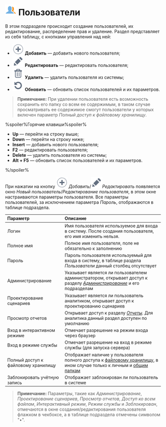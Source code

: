 # ![Пользователи](../images/icons/admin_18/admin_default-02.svg) Пользователи

В этом подразделе происходит создание пользователей, их редактирование, распределение прав и удаление. Раздел представляет из себя таблицу, с кнопками управления над ней:

* ![Добавить](../images/icons/toolbar-controls_18x18/toolbar-controls_18x18_plus_default.svg) **Добавить** — добавить нового пользователя;
* ![Редактировать](../images/icons/toolbar-controls_18x18/toolbar-controls_18x18_edit_default.svg) **Редактировать** — редактировать пользователя;
* ![Удалить](../images/icons/toolbar-controls_18x18/toolbar-controls_18x18_delete_default.svg) **Удалить** — удалить пользователя из системы;
* ![Обновить](../images/icons/toolbar-controls_18x18/toolbar-controls_18x18_refresh_default.svg) **Обновить** — обновить список пользователей и их параметров.

> **Примечание:** При удалении пользователя есть возможность сохранить его папку со всем ее содержимым, в таком случае просматривать ее содержимое смогут пользователи у которых включен параметр *Полный доступ к файловому хранилищу*.

%spoiler%Горячие клавиши%spoiler%

* **Up** — перейти на строку выше;
* **Down** — перейти на строку ниже;
* **Insert** — добавить нового пользователя;
* **F2** — редактировать пользователя;
* **Delete** — удалить пользователя из системы;
* **Alt + F5** — обновить список пользователей и их параметров.

%/spoiler%

При нажатии на кнопку ![Добавить](../images/icons/toolbar-controls_18x18/toolbar-controls_18x18_plus_default.svg) *Добавить*/![Редактировать](../images/icons/toolbar-controls_18x18/toolbar-controls_18x18_edit_default.svg)*Редактировать* появляется окно *Новый пользователь*/*Редактирование пользователя*, в этом окне настраиваются параметры пользователя. Все параметры пользователей, за исключением параметра *Пароль*, отображаются в таблице подраздела.

|Параметр|Описание|
|:-|:-|
|Логин|Имя пользователя используемое для входа в систему. После создания пользователя, его имя изменить нельзя.|
|Полное имя|Полное имя пользователя, поле не обязательно к заполнению|
|Пароль|Пароль пользователя используемый для входа в систему, в таблице раздела *Пользователи* данный столбец отсутствует|
|Администрирование|Указывает является ли пользователем администратором, открывает доступ к разделу [*Администрирование*](./README.md) и его подразделам|
|Проектирование сценариев|Указывает является ли пользователь аналитиком, открывает доступ к проектированию сценариев|
|Просмотр отчетов|Открывает доступ к разделу [*Отчеты*](./README.md). Для аналитика данный раздел доступен по умолчанию|
|Вход в интерактивном режиме|Отмечает разрешение на режим входа через браузер|
|Вход в режиме службы|Отмечает разрешение на вход в режиме службы (для запуска сервера)|
|Полный доступ к файловому хранилищу|Отображает наличие у пользователя полного доступа к [файловому хранилищу](../location_user_files.md), в ином случае только к личным и [общим папкам](../location_user_files.md)|
|Заблокировать учётную запись|Отображает заблокирован ли пользователь в системе|

> **Примечание:** Параметры, такие как *Администрирование*, *Проектирование сценариев*, *Просмотр отчетов*, *Доступ ко всем файлам*, *Интерактивный режим*, *Режим службы* и *Заблокирован*, отмечаются в окне создания/редактирования пользователя флажком в чекбоксе, а в таблице подраздела отмечены символом "•".